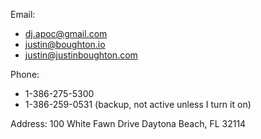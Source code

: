 Email: 
- dj.apoc@gmail.com
- justin@boughton.io
- justin@justinboughton.com

Phone:
- 1-386-275-5300
- 1-386-259-0531 (backup, not active unless I turn it on)

Address:
100 White Fawn Drive
Daytona Beach, FL 32114

